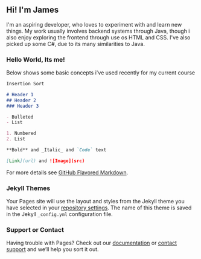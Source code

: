 ## Hi! I'm James

I'm an aspiring developer, who loves to experiment with and learn new things. My work usually involves backend systems through Java, though i also enjoy exploring the frontend through use os HTML and CSS. I've also picked up some C#, due to its many similarities to Java.

### Hello World, Its me!

Below shows some basic concepts i've used recently for my current course

```markdown
Insertion Sort

# Header 1
## Header 2
### Header 3

- Bulleted
- List

1. Numbered
2. List

**Bold** and _Italic_ and `Code` text

[Link](url) and ![Image](src)
```

For more details see [GitHub Flavored Markdown](https://guides.github.com/features/mastering-markdown/).

### Jekyll Themes

Your Pages site will use the layout and styles from the Jekyll theme you have selected in your [repository settings](https://github.com/jmcnicholas62743/RevisionWebpages/settings). The name of this theme is saved in the Jekyll `_config.yml` configuration file.

### Support or Contact

Having trouble with Pages? Check out our [documentation](https://help.github.com/categories/github-pages-basics/) or [contact support](https://github.com/contact) and we’ll help you sort it out.
